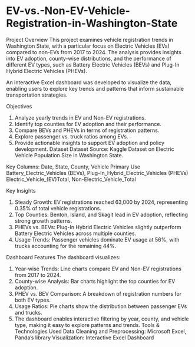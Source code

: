 # EV-vs.-Non-EV-Vehicle-Registration-in-Washington-State
Project Overview
This project examines vehicle registration trends in Washington State, with a particular focus on Electric Vehicles (EVs) compared to non-EVs from 2017 to 2024. The analysis provides insights into EV adoption, county-wise distributions, and the performance of different EV types, such as Battery Electric Vehicles (BEVs) and Plug-In Hybrid Electric Vehicles (PHEVs).

An interactive Excel dashboard was developed to visualize the data, enabling users to explore key trends and patterns that inform sustainable transportation strategies.

Objectives
1.	Analyze yearly trends in EV and Non-EV registrations.
2.	Identify top counties for EV adoption and their performance.
3.	Compare BEVs and PHEVs in terms of registration patterns.
4.	Explore passenger vs. truck ratios among EVs.
5.	Provide actionable insights to support EV adoption and policy development. Dataset
Dataset
    Source: Kaggle Dataset on Electric Vehicle Population Size in Washington State.

Key Columns:
        Date, State, County, Vehicle Primary Use
        Battery_Electric_Vehicles (BEVs), Plug-In_Hybrid_Electric_Vehicles (PHEVs)
        Electric_Vehicle_(EV)Total, Non-Electric_Vehicle_Total

Key Insights
1.	Steady Growth: EV registrations reached 63,000 by 2024, representing 0.35% of total vehicle registrations.
2.	Top Counties: Benton, Island, and Skagit lead in EV adoption, reflecting strong growth patterns.
3.	PHEVs vs. BEVs: Plug-In Hybrid Electric Vehicles slightly outperform Battery Electric Vehicles across multiple counties.
4.	Usage Trends: Passenger vehicles dominate EV usage at 56%, with trucks accounting for the remaining 44%.

Dashboard Features
The dashboard visualizes:
1.	Year-wise Trends: Line charts compare EV and Non-EV registrations from 2017 to 2024.
2.	County-wise Analysis: Bar charts highlight the top counties for EV adoption.
3.	PHEV vs. BEV Comparison: A breakdown of registration numbers for both EV types.
4.	Usage Ratios: Pie charts show the distribution between passenger EVs and trucks.
5.	The dashboard enables interactive filtering by year, county, and vehicle type, making it easy to explore patterns and trends.
Tools & Technologies Used
Data Cleaning and Preprocessing: Microsoft Excel, Panda’s library 
Visualization: Interactive Excel Dashboard


